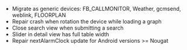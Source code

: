 * Migrate as generic devices: FB_CALLMONITOR, Weather, gcmsend, weblink, FLOORPLAN
* Repair crash when rotation the device while loading a graph
* Close search view when submitting a search
* Slider in detail view has full table width
* Repair nextAlarmClock update for Android versions >= Nougat